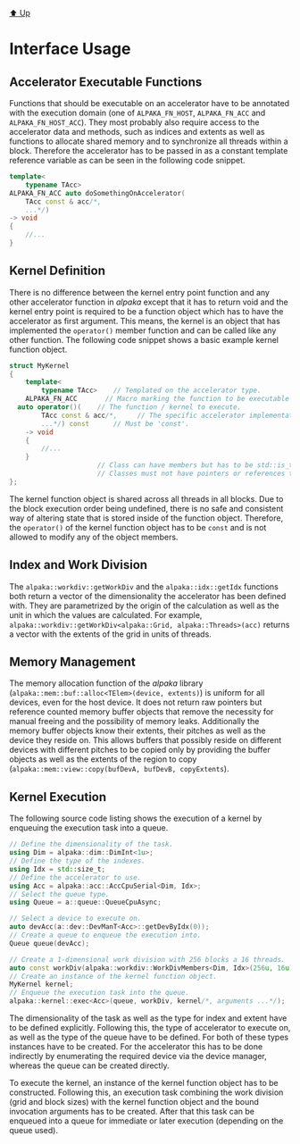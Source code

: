 [:arrow_up: Up](../Library.md)

Interface Usage
===============

Accelerator Executable Functions
--------------------------------

Functions that should be executable on an accelerator have to be annotated with the execution domain (one of `ALPAKA_FN_HOST`, `ALPAKA_FN_ACC` and `ALPAKA_FN_HOST_ACC`).
They most probably also require access to the accelerator data and methods, such as indices and extents as well as functions to allocate shared memory and to synchronize all threads within a block. 
Therefore the accelerator has to be passed in as a constant template reference variable as can be seen in the following code snippet.

```C++
template<
    typename TAcc>
ALPAKA_FN_ACC auto doSomethingOnAccelerator(
    TAcc const & acc/*,
    ...*/)
-> void
{
    //...
}
```


Kernel Definition
-----------------

There is no difference between the kernel entry point function and any other accelerator function in *alpaka* except that it has to return void and the kernel entry point is required to be a function object which has to have the accelerator as first argument.
This means, the kernel is an object that has implemented the `operator()` member function and can be called like any other function.
The following code snippet shows a basic example kernel function object.

```C++
struct MyKernel
{
    template<
        typename TAcc>    // Templated on the accelerator type.
    ALPAKA_FN_ACC       // Macro marking the function to be executable on all accelerators.
  auto operator()(    // The function / kernel to execute.
        TAcc const & acc/*,     // The specific accelerator implementation.
        ...*/) const      // Must be 'const'.
    -> void
    {
        //...
    }
                      // Class can have members but has to be std::is_trivially_copyable.
                      // Classes must not have pointers or references to host memory!
};
```

The kernel function object is shared across all threads in all blocks.
Due to the block execution order being undefined, there is no safe and consistent way of altering state that is stored inside of the function object.
Therefore, the `operator()` of the kernel function object has to be `const` and is not allowed to modify any of the object members.


Index and Work Division
-----------------------

The `alpaka::workdiv::getWorkDiv` and the `alpaka::idx::getIdx` functions both return a vector of the dimensionality the accelerator has been defined with.
They are parametrized by the origin of the calculation as well as the unit in which the values are calculated.
For example, `alpaka::workdiv::getWorkDiv<alpaka::Grid, alpaka::Threads>(acc)` returns a vector with the extents of the grid in units of threads.


Memory Management
-----------------

The memory allocation function of the *alpaka* library (`alpaka::mem::buf::alloc<TElem>(device, extents)`) is uniform for all devices, even for the host device.
It does not return raw pointers but reference counted memory buffer objects that remove the necessity for manual freeing and the possibility of memory leaks.
Additionally the memory buffer objects know their extents, their pitches as well as the device they reside on.
This allows buffers that possibly reside on different devices with different pitches to be copied only by providing the buffer objects as well as the extents of the region to copy (`alpaka::mem::view::copy(bufDevA, bufDevB, copyExtents`).

Kernel Execution
----------------

The following source code listing shows the execution of a kernel by enqueuing the execution task into a queue.

```C++
// Define the dimensionality of the task.
using Dim = alpaka::dim::DimInt<1u>;
// Define the type of the indexes.
using Idx = std::size_t;
// Define the accelerator to use.
using Acc = alpaka::acc::AccCpuSerial<Dim, Idx>;
// Select the queue type.
using Queue = a::queue::QueueCpuAsync;

// Select a device to execute on.
auto devAcc(a::dev::DevManT<Acc>::getDevByIdx(0));
// Create a queue to enqueue the execution into.
Queue queue(devAcc);

// Create a 1-dimensional work division with 256 blocks a 16 threads.
auto const workDiv(alpaka::workdiv::WorkDivMembers<Dim, Idx>(256u, 16u);
// Create an instance of the kernel function object.
MyKernel kernel;
// Enqueue the execution task into the queue.
alpaka::kernel::exec<Acc>(queue, workDiv, kernel/*, arguments ...*/);
```

The dimensionality of the task as well as the type for index and extent have to be defined explicitly.
Following this, the type of accelerator to execute on, as well as the type of the queue have to be defined.
For both of these types instances have to be created.
For the accelerator this has to be done indirectly by enumerating the required device via the device manager, whereas the queue can be created directly.

To execute the kernel, an instance of the kernel function object has to be constructed.
Following this, an execution task combining the work division (grid and block sizes) with the kernel function object and the bound invocation arguments has to be created.
After that this task can be enqueued into a queue for immediate or later execution (depending on the queue used).
